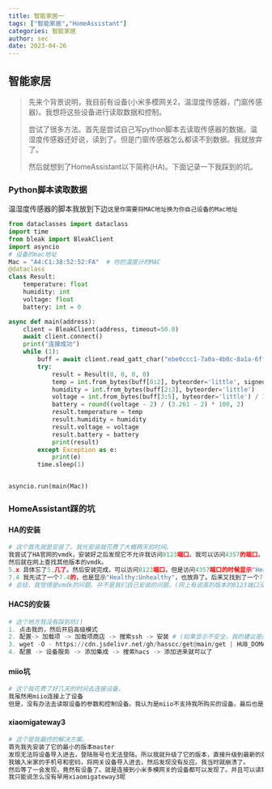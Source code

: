 ```yaml
---
title: 智能家居一
tags: ["智能家居","HomeAssistant"]
categories: 智能家居
author: sec
date: 2023-04-26
---
```

## 智能家居

> 先来个背景说明，我目前有设备(小米多模网关2，温湿度传感器，门窗传感器)。我想将这些设备进行读取数据和控制。
>
> 尝试了很多方法。首先是尝试自己写python脚本去读取传感器的数据。温湿度传感器还好说，读到了。但是门窗传感器怎么都读不到数据。我就放弃了。
>
> 然后就想到了HomeAssistant以下简称(HA)。下面记录一下我踩到的坑。

### Python脚本读取数据

温湿度传感器的脚本我放到下边`这里你需要将MAC地址换为你自己设备的Mac地址`

```python
from dataclasses import dataclass
import time
from bleak import BleakClient
import asyncio
# 设备的mac地址
Mac = "A4:C1:38:52:52:FA"  # 你的温度计的MAC
@dataclass
class Result:
    temperature: float
    humidity: int
    voltage: float
    battery: int = 0

async def main(address):
    client = BleakClient(address, timeout=50.0)
    await client.connect()
    print("连接成功")
    while (1):
        buff = await client.read_gatt_char("ebe0ccc1-7a0a-4b0c-8a1a-6ff2997da3a6")
        try:
            result = Result(0, 0, 0, 0)
            temp = int.from_bytes(buff[0:2], byteorder='little', signed=True) / 100
            humidity = int.from_bytes(buff[2:3], byteorder='little')
            voltage = int.from_bytes(buff[3:5], byteorder='little') / 1000
            battery = round((voltage - 2) / (3.261 - 2) * 100, 2)
            result.temperature = temp
            result.humidity = humidity
            result.voltage = voltage
            result.battery = battery
            print(result)
        except Exception as e:
            print(e)
        time.sleep(1)


asyncio.run(main(Mac))
```

### HomeAssistant踩的坑

#### HA的安装

```python
# 这个首先就是安装了。我光安装就花费了大概两天的时间。
我尝试了HA官网的vmdk，安装好之后发现它不允许我访问8123端口。我可以访问4357的端口。然后我以为是网速慢的问题，结果等了好长时间也不能访问。直接果断放弃。
然后就在网上查找其他版本的vmdk。
5.x 具体忘了5.几了。然后安装完成，可以访问8123端口，但是访问4357端口的时候显示"Healthy:Unhealthy",导致我没有办法安装插件也就是hacs。然后也果断放弃。
7.4 我先试了一个7.4的，也是显示"Healthy:Unhealthy"，也放弃了。后来又找到了一个7.4的。我抱着试试的心态安装下来。发现可以访问端口，并且可以安装hacs。
# 总结，我觉得是vmdk的问题。并不是我们自己安装的问题。(网上有说高的版本的8123端口没有办法访问了，也不知道是不是真的)
```

#### HACS的安装

```python
# 这个地方我没有踩到坑()
1. 点击我的，然后开启高级模式
2. 配置-> 加载项 -> 加载项商店 -> 搜索ssh -> 安装 # (如果显示不安全，我的建议是直接放弃换个vmdk)
3. wget -O - https://cdn.jsdelivr.net/gh/hasscc/get@main/get | HUB_DOMAIN=ghproxy.com/github.com DOMAIN=hacs REPO_PATH=hacs-china/integration ARCHIVE_TAG=china bash -
4. 配置 -> 设备服务 -> 添加集成 -> 搜索hacs -> 添加进来就可以了
```

#### miio坑

```python
# 这个我花费了好几天的时间去连接设备。
我虽然用miio连接上了设备
但是，没有办法去读取设备的参数和控制设备。我认为是miio不支持我所购买的设备。最后也是无果
```

#### xiaomigateway3

```python
# 这个是我最终的解决方案。
首先我先安装了它的最小的版本master
发现无法将设备导入进去，登陆账号也无法登陆。所以我就升级了它的版本，直接升级到最新的版本
我输入米家的手机号和密码，将网关设备导入进去，然后发现没有反应。我当时就崩溃了。
然后等了一会发现，竟然有设备了。就是连接到小米多模网关的设备都可以发现了。并且可以读取到参数。
我只能说怎么没有早用xiaomigateway3呢
```



